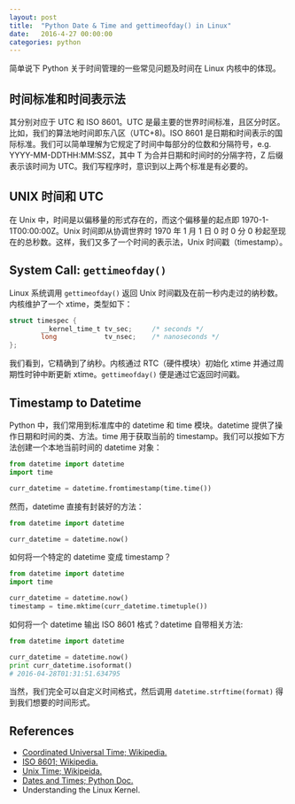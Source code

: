 ```yaml
---
layout: post
title:  "Python Date & Time and gettimeofday() in Linux"
date:   2016-4-27 00:00:00
categories: python
---
```


简单说下 Python 关于时间管理的一些常见问题及时间在 Linux 内核中的体现。


## 时间标准和时间表示法
其分别对应于 UTC 和 ISO 8601。UTC 是最主要的世界时间标准，且区分时区。比如，我们的算法地时间即东八区（UTC+8)。ISO 8601 是日期和时间表示的国际标准。我们可以简单理解为它规定了时间中每部分的位数和分隔符号，e.g. YYYY-MM-DDTHH:MM:SSZ，其中 T 为合并日期和时间时的分隔字符，Z 后缀表示该时间为 UTC。我们写程序时，意识到以上两个标准是有必要的。


## UNIX 时间和 UTC
在 Unix 中，时间是以偏移量的形式存在的，而这个偏移量的起点即 1970-1-1T00:00:00Z。Unix 时间即从协调世界时 1970 年 1 月 1 日 0 时 0 分 0 秒起至现在的总秒数。这样，我们又多了一个时间的表示法，Unix 时间戳（timestamp）。


## System Call: `gettimeofday()`
Linux 系统调用 `gettimeofday()` 返回 Unix 时间戳及在前一秒内走过的纳秒数。内核维护了一个 xtime，类型如下：

~~~c
struct timespec {
        __kernel_time_t tv_sec;     /* seconds */
        long            tv_nsec;    /* nanoseconds */
};

~~~

我们看到，它精确到了纳秒。内核通过 RTC（硬件模块）初始化 xtime 并通过周期性时钟中断更新 xtime。`gettimeofday()` 便是通过它返回时间戳。


## Timestamp to Datetime
Python 中，我们常用到标准库中的 datetime 和 time 模块。datetime 提供了操作日期和时间的类、方法。time 用于获取当前的 timestamp。我们可以按如下方法创建一个本地当前时间的 datetime 对象：

~~~python
from datetime import datetime
import time

curr_datetime = datetime.fromtimestamp(time.time())
~~~

然而，datetime 直接有封装好的方法：

~~~python
from datetime import datetime

curr_datetime = datetime.now()
~~~

如何将一个特定的 datetime 变成 timestamp？

~~~python
from datetime import datetime
import time

curr_datetime = datetime.now()
timestamp = time.mktime(curr_datetime.timetuple())
~~~

如何将一个 datetime 输出 ISO 8601 格式？datetime 自带相关方法:

~~~python
from datetime import datetime

curr_datetime = datetime.now()
print curr_datetime.isoformat()
# 2016-04-28T01:31:51.634795
~~~

当然，我们完全可以自定义时间格式，然后调用 `datetime.strftime(format)` 得到我们想要的时间形式。


## References
- [Coordinated Universal Time; Wikipedia.](https://en.wikipedia.org/wiki/Coordinated_Universal_Tim://en.wikipedia.org/wiki/Coordinated_Universal_Time)
- [ISO 8601; Wikipedia.](https://zh.wikipedia.org/wiki/ISO_8601)
- [Unix Time; Wikipeida.](https://en.wikipedia.org/wiki/Unix_time)
- [Dates and Times; Python Doc.](https://docs.python.org/2/tutorial/stdlib.html#dates-and-times)
- Understanding the Linux Kernel.